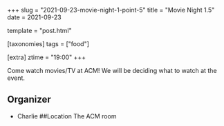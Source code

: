 +++
slug = "2021-09-23-movie-night-1-point-5"
title = "Movie Night 1.5"
date = 2021-09-23

template = "post.html"

[taxonomies]
tags = ["food"]

[extra]
ztime = "19:00"
+++

<!-- more -->

Come watch movies/TV at ACM! We will be deciding what to watch at the event.

## Organizer
* Charlie
##Location
The ACM room

